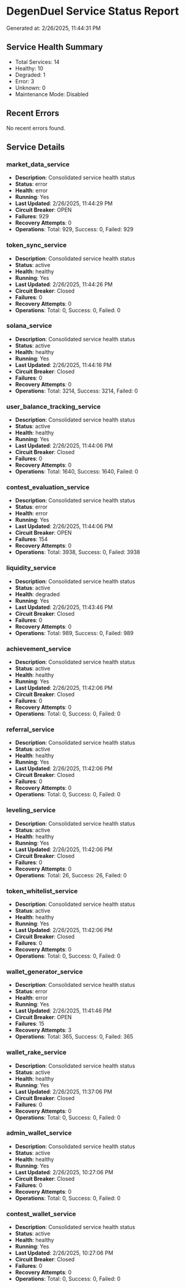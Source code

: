# DegenDuel Service Status Report

Generated at: 2/26/2025, 11:44:31 PM

## Service Health Summary

- Total Services: 14
- Healthy: 10
- Degraded: 1
- Error: 3
- Unknown: 0
- Maintenance Mode: Disabled

## Recent Errors

No recent errors found.

## Service Details

### market_data_service

- **Description**: Consolidated service health status
- **Status**: error
- **Health**: error
- **Running**: Yes
- **Last Updated**: 2/26/2025, 11:44:29 PM
- **Circuit Breaker**: OPEN
- **Failures**: 929
- **Recovery Attempts**: 0
- **Operations**: Total: 929, Success: 0, Failed: 929

### token_sync_service

- **Description**: Consolidated service health status
- **Status**: active
- **Health**: healthy
- **Running**: Yes
- **Last Updated**: 2/26/2025, 11:44:26 PM
- **Circuit Breaker**: Closed
- **Failures**: 0
- **Recovery Attempts**: 0
- **Operations**: Total: 0, Success: 0, Failed: 0

### solana_service

- **Description**: Consolidated service health status
- **Status**: active
- **Health**: healthy
- **Running**: Yes
- **Last Updated**: 2/26/2025, 11:44:16 PM
- **Circuit Breaker**: Closed
- **Failures**: 0
- **Recovery Attempts**: 0
- **Operations**: Total: 3214, Success: 3214, Failed: 0

### user_balance_tracking_service

- **Description**: Consolidated service health status
- **Status**: active
- **Health**: healthy
- **Running**: Yes
- **Last Updated**: 2/26/2025, 11:44:06 PM
- **Circuit Breaker**: Closed
- **Failures**: 0
- **Recovery Attempts**: 0
- **Operations**: Total: 1640, Success: 1640, Failed: 0

### contest_evaluation_service

- **Description**: Consolidated service health status
- **Status**: error
- **Health**: error
- **Running**: Yes
- **Last Updated**: 2/26/2025, 11:44:06 PM
- **Circuit Breaker**: OPEN
- **Failures**: 154
- **Recovery Attempts**: 0
- **Operations**: Total: 3938, Success: 0, Failed: 3938

### liquidity_service

- **Description**: Consolidated service health status
- **Status**: active
- **Health**: degraded
- **Running**: Yes
- **Last Updated**: 2/26/2025, 11:43:46 PM
- **Circuit Breaker**: Closed
- **Failures**: 0
- **Recovery Attempts**: 0
- **Operations**: Total: 989, Success: 0, Failed: 989

### achievement_service

- **Description**: Consolidated service health status
- **Status**: active
- **Health**: healthy
- **Running**: Yes
- **Last Updated**: 2/26/2025, 11:42:06 PM
- **Circuit Breaker**: Closed
- **Failures**: 0
- **Recovery Attempts**: 0
- **Operations**: Total: 0, Success: 0, Failed: 0

### referral_service

- **Description**: Consolidated service health status
- **Status**: active
- **Health**: healthy
- **Running**: Yes
- **Last Updated**: 2/26/2025, 11:42:06 PM
- **Circuit Breaker**: Closed
- **Failures**: 0
- **Recovery Attempts**: 0
- **Operations**: Total: 0, Success: 0, Failed: 0

### leveling_service

- **Description**: Consolidated service health status
- **Status**: active
- **Health**: healthy
- **Running**: Yes
- **Last Updated**: 2/26/2025, 11:42:06 PM
- **Circuit Breaker**: Closed
- **Failures**: 0
- **Recovery Attempts**: 0
- **Operations**: Total: 26, Success: 26, Failed: 0

### token_whitelist_service

- **Description**: Consolidated service health status
- **Status**: active
- **Health**: healthy
- **Running**: Yes
- **Last Updated**: 2/26/2025, 11:42:06 PM
- **Circuit Breaker**: Closed
- **Failures**: 0
- **Recovery Attempts**: 0
- **Operations**: Total: 0, Success: 0, Failed: 0

### wallet_generator_service

- **Description**: Consolidated service health status
- **Status**: error
- **Health**: error
- **Running**: Yes
- **Last Updated**: 2/26/2025, 11:41:46 PM
- **Circuit Breaker**: OPEN
- **Failures**: 15
- **Recovery Attempts**: 3
- **Operations**: Total: 365, Success: 0, Failed: 365

### wallet_rake_service

- **Description**: Consolidated service health status
- **Status**: active
- **Health**: healthy
- **Running**: Yes
- **Last Updated**: 2/26/2025, 11:37:06 PM
- **Circuit Breaker**: Closed
- **Failures**: 0
- **Recovery Attempts**: 0
- **Operations**: Total: 0, Success: 0, Failed: 0

### admin_wallet_service

- **Description**: Consolidated service health status
- **Status**: active
- **Health**: healthy
- **Running**: Yes
- **Last Updated**: 2/26/2025, 10:27:06 PM
- **Circuit Breaker**: Closed
- **Failures**: 0
- **Recovery Attempts**: 0
- **Operations**: Total: 0, Success: 0, Failed: 0

### contest_wallet_service

- **Description**: Consolidated service health status
- **Status**: active
- **Health**: healthy
- **Running**: Yes
- **Last Updated**: 2/26/2025, 10:27:06 PM
- **Circuit Breaker**: Closed
- **Failures**: 0
- **Recovery Attempts**: 0
- **Operations**: Total: 0, Success: 0, Failed: 0

